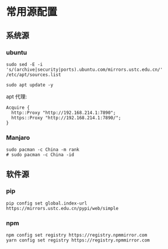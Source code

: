 常用源配置
=========

## 系统源

### ubuntu
```
sudo sed -E -i 's/(archive|security|ports).ubuntu.com/mirrors.ustc.edu.cn/' /etc/apt/sources.list

sudo apt update -y
```

apt 代理:
```
Acquire {
  http::Proxy "http://192.168.214.1:7890";
  https::Proxy "http://192.168.214.1:7890/";
}
```

### Manjaro
```
sudo pacman -c China -m rank
# sudo pacman -c China -id
```

## 软件源

### pip
```
pip config set global.index-url https://mirrors.ustc.edu.cn/pypi/web/simple
```

### npm
```
npm config set registry https://registry.npmmirror.com
yarn config set registry https://registry.npmmirror.com
```
